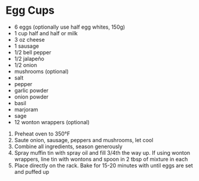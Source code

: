 # Egg Cups

* 6 eggs (optionally use half egg whites, 150g)
* 1 cup half and half or milk
* 3 oz cheese
* 1 sausage
* 1/2 bell pepper
* 1/2 jalapeño
* 1/2 onion
* mushrooms (optional)
* salt
* pepper
* garlic powder
* onion powder
* basil
* marjoram
* sage
* 12 wonton wrappers (optional)

1. Preheat oven to 350°F
1. Saute onion, sausage, peppers and mushrooms, let cool
1. Combine all ingredients, season generously
1. Spray muffin tin with spray oil and fill 3/4th the way up. If using wonton wrappers, line tin with wontons and spoon in 2 tbsp of mixture in each
1. Place directly on the rack. Bake for 15-20 minutes with until eggs are set and puffed up
